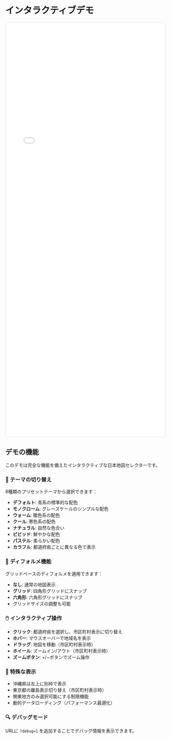 # インタラクティブデモ

<style>
  .demo-container {
    margin: 20px 0;
    border: 1px solid #e2e2e3;
    border-radius: 8px;
    overflow: hidden;
    height: 1300px;
  }
  .demo-container iframe {
    width: 100%;
    height: 100%;
    border: none;
  }
</style>

<div class="demo-container">
  <iframe src="./demo-full.html" title="Japan Map Selector Interactive Demo"></iframe>
</div>

## デモの機能

このデモは完全な機能を備えたインタラクティブな日本地図セレクターです。

### 🎨 テーマの切り替え
8種類のプリセットテーマから選択できます：
- **デフォルト**: 青系の標準的な配色
- **モノクローム**: グレースケールのシンプルな配色
- **ウォーム**: 暖色系の配色
- **クール**: 寒色系の配色
- **ナチュラル**: 自然な色合い
- **ビビッド**: 鮮やかな配色
- **パステル**: 柔らかい配色
- **カラフル**: 都道府県ごとに異なる色で表示

### 🔷 ディフォルメ機能
グリッドベースのディフォルメを適用できます：
- **なし**: 通常の地図表示
- **グリッド**: 四角形グリッドにスナップ
- **六角形**: 六角形グリッドにスナップ
- グリッドサイズの調整も可能

### 🖱️ インタラクティブ操作
- **クリック**: 都道府県を選択し、市区町村表示に切り替え
- **ホバー**: マウスオーバーで地域名を表示
- **ドラッグ**: 地図を移動（市区町村表示時）
- **ホイール**: ズームイン/アウト（市区町村表示時）
- **ズームボタン**: +/−ボタンでズーム操作

### 📍 特殊な表示
- 沖縄県は左上に別枠で表示
- 東京都の離島表示切り替え（市区町村表示時）
- 関東地方のみ選択可能にする制限機能
- 動的データローディング（パフォーマンス最適化）

### 🔍 デバッグモード
URLに `?debug=1` を追加することでデバッグ情報を表示できます。